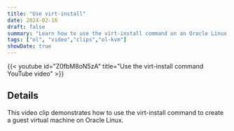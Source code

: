 ```yaml
---
title: "Use virt-install"
date: 2024-02-16
draft: false
summary: "Learn how to use the virt-install command on an Oracle Linux system."
tags: ["ol", "video","clips","ol-kvm"]
showDate: true
---
```


{{< youtube id="Z0fbM8oN5zA" title="Use the virt-install command YouTube video" >}}

## Details

This video clip demonstrates how to use the virt-install command to create a guest virtual machine on Oracle Linux.
